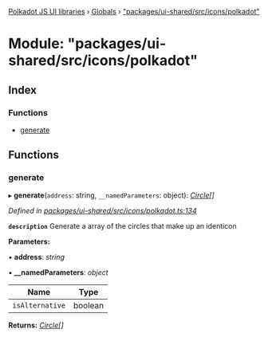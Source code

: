 [Polkadot JS UI libraries](../README.md) › [Globals](../globals.md) › ["packages/ui-shared/src/icons/polkadot"](_packages_ui_shared_src_icons_polkadot_.md)

# Module: "packages/ui-shared/src/icons/polkadot"

## Index

### Functions

* [generate](_packages_ui_shared_src_icons_polkadot_.md#generate)

## Functions

###  generate

▸ **generate**(`address`: string, `__namedParameters`: object): *[Circle](../interfaces/_packages_ui_shared_src_icons_types_.circle.md)[]*

*Defined in [packages/ui-shared/src/icons/polkadot.ts:134](https://github.com/polkadot-js/ui/blob/9768383b/packages/ui-shared/src/icons/polkadot.ts#L134)*

**`description`** Generate a array of the circles that make up an identicon

**Parameters:**

▪ **address**: *string*

▪ **__namedParameters**: *object*

Name | Type |
------ | ------ |
`isAlternative` | boolean |

**Returns:** *[Circle](../interfaces/_packages_ui_shared_src_icons_types_.circle.md)[]*
